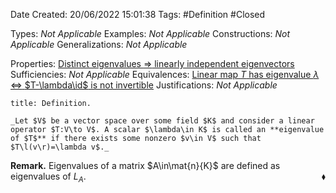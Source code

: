<div class="topSpace"></div>

Date Created: 20/06/2022 15:01:38
Tags: #Definition #Closed

Types: _Not Applicable_
Examples: _Not Applicable_
Constructions: _Not Applicable_
Generalizations: _Not Applicable_

Properties: [Distinct eigenvalues $\Rightarrow$ linearly independent eigenvectors](Distinct%20eigenvalues%20implies%20linearly%20independent%20eigenvectors.md)
Sufficiencies: _Not Applicable_
Equivalences: [Linear map $T$ has eigenvalue $\lambda$ $\Leftrightarrow$ $T-\lambda\id$ is not invertible](Eigenvalue%20iff%20linear%20map%20minus%20scaled%20identity%20is%20not%20invertible.md)
Justifications: _Not Applicable_

``` ad-Definition
title: Definition.

_Let $V$ be a vector space over some field $K$ and consider a linear operator $T:V\to V$. A scalar $\lambda\in K$ is called an **eigenvalue of $T$** if there exists some nonzero $v\in V$ such that $T\l(v\r)=\lambda v$._

```

**Remark.** Eigenvalues of a matrix $A\in\mat{n}{K}$ are defined as eigenvalues of $L_A$.<span style="float:right;">$\blacklozenge$</span>
